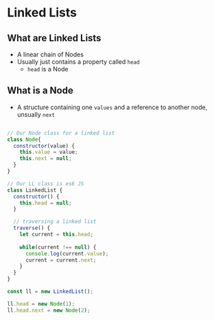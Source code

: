 # Linked Lists

## What are Linked Lists
 - A linear chain of Nodes
 - Usually just contains a property called `head`
   - `head` is a Node

## What is a Node
 - A structure containing one `values` and a reference to another node, unsually `next`


```js

// Our Node class for a linked list
class Node{
  constructor(value) {
    this.value = value;
    this.next = null;
  }
}

// Our LL class is es6 JS
class LinkedList {
  constructor() {
    this.head = null;
  }

  // traversing a linked list
  traverse() {
    let current = this.head;
    
    while(current !== null) {
      console.log(current.value);
      current = current.next;
    }
  }
}

const ll = new LinkedList();

ll.head = new Node(1);
ll.head.next = new Node(2);


```
